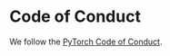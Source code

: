 # Code of Conduct

We follow the [PyTorch Code of Conduct](https://github.com/pytorch/pytorch/blob/main/CODE_OF_CONDUCT.md).
